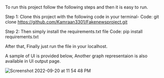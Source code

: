 To run this project follow the following steps and then it is easy to run.

Step 1: Clone this project with the following code in your terminal-
Code: 
git clone https://github.com/Kamraan3301/Fakenewsproject.git

Step 2: Then simply install the requirements.txt file
Code: pip install requirements.txt

After that, Finally just run the file in your localhost. 

A sample of UI is provided below, Another graph representaion is also available in UI output page.

![Screenshot 2022-09-20 at 11 54 48 PM](https://user-images.githubusercontent.com/44130933/191330050-4fab9aa2-ff7f-47ae-ade1-a32a6315c657.png)
